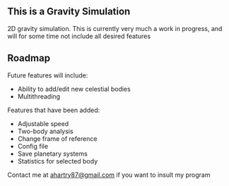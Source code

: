 ## This is a Gravity Simulation

2D gravity simulation. This is currently very much a work in progress, and will for some time not include all desired features

## Roadmap

Future features will include:
- Ability to add/edit new celestial bodies
- Multithreading

Features that have been added:
- Adjustable speed
- Two-body analysis
- Change frame of reference
- Config file
- Save planetary systems
- Statistics for selected body


Contact me at ahartry87@gmail.com if you want to insult my program

